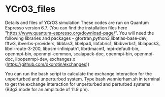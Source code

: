 # YCrO3_files
Details and files of YCrO3 simulation
These codes are run on Quantum Espresso version 6.7. 
(You can find the installation files here "https://www.quantum-espresso.org/download-page/". 
You will need the following libraries and packages - gfortran,python3,libatlas-base-dev, fftw3, ibverbs-providers, 
libblas3, libelpa4, libfabric1, libibverbs1, liblapack3, libnl-route-3-200, libpsm-infinipath1, librdmacm1,
mpi-default-bin, openmpi-bin, openmpi-common, scalapack-doc, openmpi-bin, openmpi-doc, libopenmpi-dev, exchanges.x (https://github.com/dkorotin/exchanges))

You can run the bash script to calculate the exchange interaction for the unperturbed and unperturbed system.
Type bash wannierham.sh in terminal to get the exchange interaction for unperturbed and perturbed systems (B3g3 mode for an amplitude of 11.9 pm).
